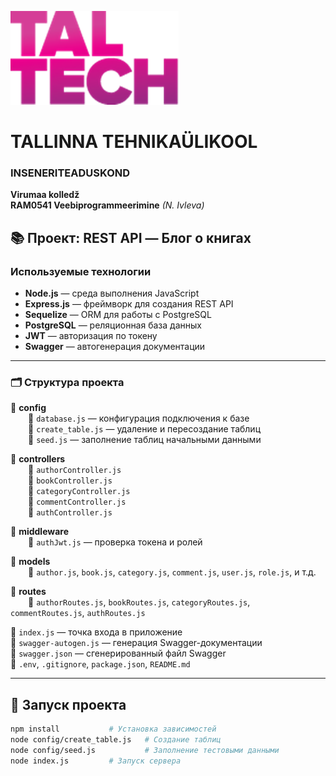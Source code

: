 ![TalTech Logo](images/tal-tech.png)

# TALLINNA TEHNIKAÜLIKOOL

### INSENERITEADUSKOND

**Virumaa kolledž**  
**RAM0541 Veebiprogrammeerimine** _(N. Ivleva)_

## 📚 Проект: REST API — Блог о книгах

### **Используемые технологии**

-   **Node.js** — среда выполнения JavaScript
-   **Express.js** — фреймворк для создания REST API
-   **Sequelize** — ORM для работы с PostgreSQL
-   **PostgreSQL** — реляционная база данных
-   **JWT** — авторизация по токену
-   **Swagger** — автогенерация документации

---

### 🗂️ Структура проекта

📁 **config**  
  📄 `database.js` — конфигурация подключения к базе  
  📄 `create_table.js` — удаление и пересоздание таблиц  
  📄 `seed.js` — заполнение таблиц начальными данными

📁 **controllers**  
  📄 `authorController.js`  
  📄 `bookController.js`  
  📄 `categoryController.js`  
  📄 `commentController.js`  
  📄 `authController.js`

📁 **middleware**  
  📄 `authJwt.js` — проверка токена и ролей

📁 **models**  
  📄 `author.js`, `book.js`, `category.js`, `comment.js`, `user.js`, `role.js`, и т.д.

📁 **routes**  
  📄 `authorRoutes.js`, `bookRoutes.js`, `categoryRoutes.js`, `commentRoutes.js`, `authRoutes.js`

📄 `index.js` — точка входа в приложение  
📄 `swagger-autogen.js` — генерация Swagger-документации  
📄 `swagger.json` — сгенерированный файл Swagger  
📄 `.env`, `.gitignore`, `package.json`, `README.md`

---

## 🚀 Запуск проекта

```bash
npm install           # Установка зависимостей
node config/create_table.js   # Создание таблиц
node config/seed.js           # Заполнение тестовыми данными
node index.js         # Запуск сервера
```
